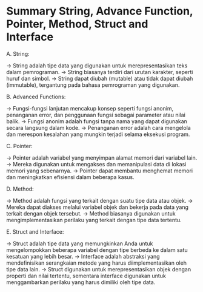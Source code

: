 # Summary String, Advance Function, Pointer, Method, Struct and Interface

A. String:

-> String adalah tipe data yang digunakan untuk merepresentasikan teks dalam pemrograman.
-> String biasanya terdiri dari urutan karakter, seperti huruf dan simbol.
-> String dapat diubah (mutable) atau tidak dapat diubah (immutable), tergantung pada bahasa pemrograman yang digunakan.

B. Advanced Functions:

-> Fungsi-fungsi lanjutan mencakup konsep seperti fungsi anonim, penanganan error, dan penggunaan fungsi sebagai parameter atau nilai balik.
-> Fungsi anonim adalah fungsi tanpa nama yang dapat digunakan secara langsung dalam kode.
-> Penanganan error adalah cara mengelola dan merespon kesalahan yang mungkin terjadi selama eksekusi program.

C. Pointer:

-> Pointer adalah variabel yang menyimpan alamat memori dari variabel lain.
-> Mereka digunakan untuk mengakses dan memanipulasi data di lokasi memori yang sebenarnya.
-> Pointer dapat membantu menghemat memori dan meningkatkan efisiensi dalam beberapa kasus.

D. Method:

-> Method adalah fungsi yang terkait dengan suatu tipe data atau objek.
-> Mereka dapat diakses melalui variabel objek dan bekerja pada data yang terkait dengan objek tersebut.
-> Method biasanya digunakan untuk mengimplementasikan perilaku yang terkait dengan tipe data tertentu.

E. Struct and Interface:

-> Struct adalah tipe data yang memungkinkan Anda untuk mengelompokkan beberapa variabel dengan tipe berbeda ke dalam satu kesatuan yang lebih besar.
-> Interface adalah abstraksi yang mendefinisikan serangkaian metode yang harus diimplementasikan oleh tipe data lain.
-> Struct digunakan untuk merepresentasikan objek dengan properti dan nilai tertentu, sementara interface digunakan untuk menggambarkan perilaku yang harus dimiliki oleh tipe data.